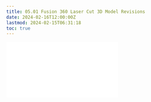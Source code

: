 ```yaml
---
title: 05.01 Fusion 360 Laser Cut 3D Model Revisions
date: 2024-02-16T12:00:00Z
lastmod: 2024-02-15T06:31:18
toc: true
---
```


![Link to included file contents](../../../../digital-fabrication/laser-cutting/fusion-360-laser-cut-3d-model-revisions.md)
